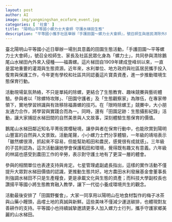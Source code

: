 ```yaml
---
layout: post
author: AI
image: img/yangmingshan_ecofarm_event.jpg
categories: [ '社會' ]
title: "陽明山平等國小螺力士大會師 守護水梯田生態"
description: "平等國小攜手社區舉辦『手護田園～螺力士大會師』，號召師生與居民清除外來福壽螺，共同守護百年鵝尾山水梯田。活動結合生態教育、趣味競賽、攝影紀錄與田園野餐，深化保育意識，展現在地環境行動的多元與溫度。"
---
```

臺北陽明山平等國小近日舉辦一場別具意義的田園生態活動，「手護田園～平等螺力士大會師」，號召全校師生、家長及社區民眾化身為「螺力士」，共同參與清除鵝尾山水梯田內外來入侵種——福壽螺。這片梯田自1909年建成登峰圳以來，一直是當地重要的灌溉與生態資源。近年來，水利單位、地方政府與社區居民攜手投入復育與保護工作，今年更有學校和社區共同認養這片寶貴資產，進一步推動環境生態保育行動。

活動現場氣氛熱絡，不只是單純的除螺，更結合了生態教育、趣味競賽與藝術體驗。參與者以「除螺特攻隊」、「田園守護者」及「生態觀察家」為隊伍，在專家帶領下，實地學習辨識與有效移除福壽螺的技巧。在「限時除螺王」競賽中，大小朋友通力合作，將學習與實踐合而為一。同時，還有「田園足跡：生態攝影紀錄」活動，讓大家捕捉水梯田間的自然美景與人文故事，深刻體驗生態保育的價值。

鵝尾山水梯田鄰近知名平菁街賞櫻秘境，讓參與者在保育行動中，也能欣賞到陽明山豐富的自然與人文景致。活動尾聲，小小螺力士們分享體驗，一年級的靖培表示「雖然螺很滑，抓起來不容易，但能幫助稻田和農民，感覺很有成就感」。三年級的子芸則認為，這次活動讓她學會保護稻田和環境，覺得既有趣又有意義。六年級的林諾也感受到農田工作的辛勞，表示對守護土地有了更深一層的體會。

參與的相關單位也表達支持與肯定。七星管理處副處長指出，這樣的實作活動不僅提升大眾對水梯田價值的認識，更推動生態共好。地方農田水利發展基金會董事長則強調水梯田不只是生產糧食，更是承載文化與生態的資產；而科技大學副校長也讚揚平等國小將生態教育融入教學，讓下一代從小養成環境共生的觀念。

活動最後安排了「田園野餐會」，大家一同享用以陽明山在地食材製作的梅子冰茶與山藥小饅頭，品嚐土地的真誠與新鮮。這些美味不僅減少運送碳排，也體現對友善耕作的支持。平等國小也持續誠摯邀請更多人加入螺力士行列，攜手守護家鄉美麗的山水梯田。